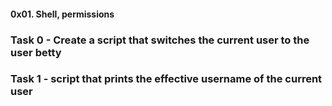 #### 0x01. Shell, permissions
### Task 0 - Create a script that switches the current user to the user betty
### Task 1 - script that prints the effective username of the current user
